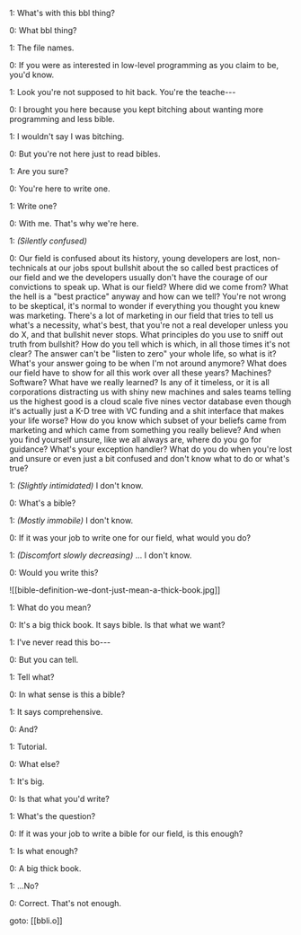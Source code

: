 
1: What's with this bbl thing?

0: What bbl thing?

1: The file names.

0: If you were as interested in low-level programming as you claim to be, you'd know.

1: Look you're not supposed to hit back. You're the teache---

0: I brought you here because you kept bitching about wanting more programming and less bible.

1: I wouldn't say I was bitching.

0: But you're not here just to read bibles.

1: Are you sure?

0: You're here to write one.

1: Write one?

0: With me. That's why we're here.

1: _(Silently confused)_

0: Our field is confused about its history, young developers are lost, non-technicals at our jobs spout bullshit about the so called best practices of our field and we the developers usually don't have the courage of our convictions to speak up. What is our field? Where did we come from? What the hell is a "best practice" anyway and how can we tell? You're not wrong to be skeptical, it's normal to wonder if everything you thought you knew was marketing. There's a lot of marketing in our field that tries to tell us what's a necessity, what's best, that you're not a real developer unless you do X, and that bullshit never stops. What principles do you use to sniff out truth from bullshit? How do you tell which is which, in all those times it's not clear? The answer can't be "listen to zero" your whole life, so what is it? What's your answer going to be when I'm not around anymore? What does our field have to show for all this work over all these years? Machines? Software? What have we really learned? Is any of it timeless, or it is all corporations distracting us with shiny new machines and sales teams telling us the highest good is a cloud scale five nines vector database even though it's actually just a K-D tree with VC funding and a shit interface that makes your life worse? How do you know which subset of your beliefs came from marketing and which came from something you really believe? And when you find yourself unsure, like we all always are, where do you go for guidance? What's your exception handler? What do you do when you're lost and unsure or even just a bit confused and don't know what to do or what's true?

1: _(Slightly intimidated)_ I don't know.

0: What's a bible?

1: _(Mostly immobile)_ I don't know.

0: If it was your job to write one for our field, what would you do?

1: _(Discomfort slowly decreasing)_ ... I don't know.

0: Would you write this?

![[bible-definition-we-dont-just-mean-a-thick-book.jpg]]

1: What do you mean?

0: It's a big thick book. It says bible. Is that what we want?

1: I've never read this bo---

0: But you can tell.

1: Tell what?

0: In what sense is this a bible?

1: It says comprehensive.

0: And?

1: Tutorial.

0: What else?

1: It's big.

0: Is that what you'd write?

1: What's the question?

0: If it was your job to write a bible for our field, is this enough?

1: Is what enough?

0: A big thick book.

1: ...No?

0: Correct. That's not enough.

goto: [[bbli.o]]
